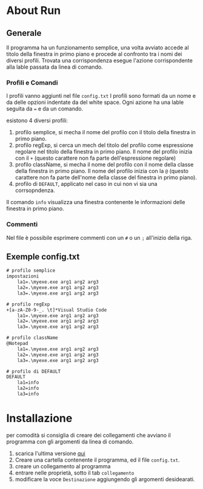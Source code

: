 About Run
==========

## Generale
Il programma ha un funzionamento semplice, una volta avviato accede al titolo della
finestra in primo piano e procede al confronto tra i nomi dei diversi profili.
Trovata una corrispondenza esegue l'azione corrispondente alla lable passata da linea di comando.

### Profili e Comandi
I profili vanno aggiunti nel file <code>config.txt</code>
I profili sono formati da un nome e da delle opzioni indentate da del white space.
Ogni azione ha una lable seguita da <code>=</code> e da un comando.

esistono 4 diversi profili:

1. profilo semplice, si mecha il nome del profilo con il titolo della finestra in primo piano.
2. profilo regExp, si cerca un mech del titolo del profilo come espressione regolare nel titolo della finestra in primo piano. 
   Il nome del profilo inizia con il <code>+</code> (questo carattere non fa parte dell'espressione regolare)
3. profilo className, si mecha il nome del profilo con il nome della classe della finestra in primo piano.
  Il nome del profilo inizia con la <code>@</code> (questo carattere non fa parte dell'nome della classe del finestra in primo piano).
4. profilo di <code>DEFAULT</code>, applicato nel caso in cui non vi sia una corrsopndenza.

Il comando <code>info</code> visualizza una finestra contenente le informazioni delle finestra in primo piano.

### Commenti
Nel file è possibile esprimere commenti con un <code>#</code> o un <code>;</code>
all'inizio della riga.

## Exemple config.txt
```txt
# profilo semplice
impostazioni
    la1=.\myexe.exe arg1 arg2 arg3
    la2=.\myexe.exe arg1 arg2 arg3
    la3=.\myexe.exe arg1 arg2 arg3

# profilo regExp
+[a-zA-Z0-9-_. \t]*Visual Studio Code
    la1=.\myexe.exe arg1 arg2 arg3
    la2=.\myexe.exe arg1 arg2 arg3
    la3=.\myexe.exe arg1 arg2 arg3

# profilo className
@Notepad
    la1=.\myexe.exe arg1 arg2 arg3
    la2=.\myexe.exe arg1 arg2 arg3
    la3=.\myexe.exe arg1 arg2 arg3

# profilo di DEFAULT
DEFAULT
    la1=info
    la2=info
    la3=info
```

Installazione
==========
per comodità si consiglia di creare dei collegamenti che avviano il programma con gli argomenti da linea di comando.
1. scarica l'ultima versione [qui](https://github.com/Pech99/Run/raw/master/Run.exe)
2. Creare una cartella contenente il programma, ed il file <code>config.txt</code>.
3. creare un collegamento al programma
4. entrare nelle proprietà, sotto il tab <code>collegamento</code>
5. modificare la voce <code>Destinazione</code> aggiungendo gli argomenti desidearati.



